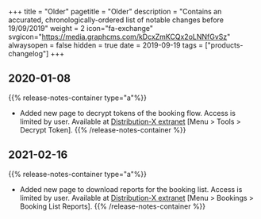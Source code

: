 +++
title = "Older"
pagetitle = "Older"
description = "Contains an accurated, chronologically-ordered list of notable changes before 19/09/2019"
weight = 2
icon="fa-exchange"
svgicon="https://media.graphcms.com/kDcxZmKCQx2oLNNfGvSz"
alwaysopen = false
hidden = true
date = 2019-09-19
tags = ["products-changelog"]
+++

## 2020-01-08
{{% release-notes-container type="a"%}}
- Added new page to decrypt tokens of the booking flow. Access is limited by user. Available at [Distribution-X extranet](https://travelb2b.xmltravelgate.com/) [Menu > Tools > Decrypt Token].
{{% /release-notes-container %}}

## 2021-02-16
{{% release-notes-container type="a"%}}
- Added new page to download reports for the booking list. Access is limited by user. Available at [Distribution-X extranet](https://travelb2b.xmltravelgate.com/) [Menu > Bookings > Booking List Reports].
{{% /release-notes-container %}}
